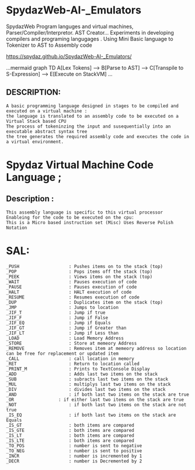 # SpydazWeb-AI-_Emulators
SpydazWeb Program languges and virtual machines, Parser/Compiler/Interpretor. AST Creator... Experiments in developing compilers and programing langugages . Using Mini Basic language to Tokenizer to AST to Assembly code 

https://spydaz.github.io/SpydazWeb-AI-_Emulators/


...mermaid
graph TD
 A[Lex Tokens] --> B[Parse to AST]  -->  C[Transpile to S-Expression] --> E[Execute on StackVM] 
...


## DESCRIPTION:
	A basic programming language designed in stages to be compiled and executed on a virtual machine :
	the language is translated to an assembly code to be executed on a Virtual Stack based CPU
	The process of tokeninzing the input and susequentially into an executable abstract syntax tree
	the tree generates the required assembly code and executes the code in a virtual environment.

# Spydaz Virtual Machine Code Language ;

## Description :
	This assembly language is specific to this virtual processor 
	Enableing for the code to be executed on the cpu: 
	This is a Micro based instruction set (Misc) Uses Reverse Polish Notation
# SAL:
	_PUSH					: Pushes items on to the stack (top)
	_POP					: Pops items off the stack (top)
	_PEEK					: Views items on the stack (top)
	_WAIT					: Pauses execution of code
	_PAUSE					: Pauses execution of code
	_HALT					: HALT execution of code
	_RESUME					: Resumes execution of code
	_DUP					: Duplicates item on the stack (top)
	_JMP					: Jumps to location
	_JIF_T					: Jump if true
	_JIF_F					: Jump if False
	_JIF_EQ					: Jump if Equals
	_JIF_GT					: Jump if Greater than
	_JIF_LT					: Jump if Less than
	_LOAD					: Load Memory Address
	_STORE					: Store at memeory Address
	_REMOVE					: Removes item at memeory address so location can be free for replacement or updated item
	_CALL					: call location in memory
	_RET					: Return to location called
	_PRINT_M				: Prints to TextConsole Display
	_ADD					: Adds last two items on the stack
	_SUB					: subracts last two items on the stack
	_MUL					: multiplys last two items on the stack
	_DIV					: divides last two items on the stack
	_AND					: if both last two items on the stack are true
	_OR					: if either last two items on the stack are true
	_NOT					: if both last two items on the stack are not true
	_IS_EQ					: if both last two items on the stack are Equals
	_IS_GT					: both items are compared 
	_IS_GTE					: both items are compared 
	_IS_LT					: both items are compared 
	_IS_LTE					: both items are compared 
	_TO_POS					: number is sent to negative
	_TO_NEG					: number is sent to positive
	_INCR					: number is incremented by 1
	_DECR 					: number is Decremented by 2
